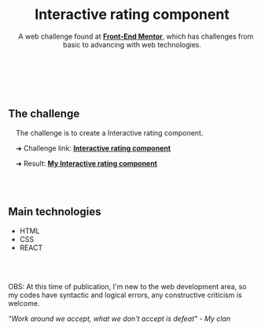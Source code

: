 <header>
    <h1>Interactive rating component</h1>
    <p>
      &nbsp;&nbsp;&nbsp;&nbsp;A web challenge found at <a href="https://www.frontendmentor.io/challenges"><strong>Front-End Mentor</strong></a>, which has challenges from basic to advancing with web technologies.
    </P>
  </header>
  <br>
  <br>
  <main>
    <h2>
      The challenge
    </h2>
    <p>
      &nbsp;&nbsp;&nbsp;&nbsp;The challenge is to create a Interactive rating component.<br>   
    </p>
    <p>                                          
      &nbsp;&nbsp;&nbsp;&nbsp;➜ Challenge link: <a href="https://www.frontendmentor.io/challenges/interactive-rating-component-koxpeBUmI"><strong>Interactive rating component</strong></a>
    </p>
    <p>
      &nbsp;&nbsp;&nbsp;&nbsp;➜ Result: <a href="https://stl-interactive-rating.netlify.app/"><strong>My Interactive rating component</strong></a>
    </p>
  </main>
  <br>
  <br>
  <footer>
      <h2>Main technologies</h2>
    <p>
      <ul>
        <li>HTML</li>
        <li>CSS</li>
        <li>REACT</li>
      </ul>
    </p>
  <br>
  <br>
    <p>
      OBS: At this time of publication, I'm new to the web development area, so my codes have syntactic and logical errors, any constructive criticism is welcome.
    </p>
    <p>
      <i>"Work around we accept, what we don't accept is defeat"<i> - My clan
    <p>
  <footer>
  
